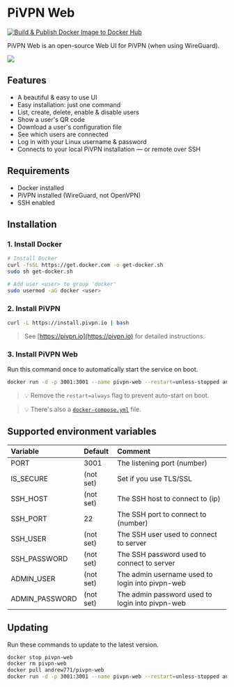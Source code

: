 # PiVPN Web

[![Build & Publish Docker Image to Docker Hub](https://github.com/AZhur771/pivpn-web/actions/workflows/deploy.yml/badge.svg)](https://github.com/AZhur771/pivpn-web/actions/workflows/deploy.yml)

PiVPN Web is an open-source Web UI for PiVPN (when using WireGuard).

![](https://i.imgur.com/eUTtYWx.png)

## Features

* A beautiful & easy to use UI
* Easy installation: just one command
* List, create, delete, enable & disable users
* Show a user's QR code
* Download a user's configuration file
* See which users are connected
* Log in with your Linux username & password
* Connects to your local PiVPN installation — or remote over SSH

## Requirements

* Docker installed
* PiVPN installed (WireGuard, not OpenVPN)
* SSH enabled

## Installation

### 1. Install Docker

```bash
# Install Docker
curl -fsSL https://get.docker.com -o get-docker.sh
sudo sh get-docker.sh

# Add user <user> to group 'docker'
sudo usermod -aG docker <user>
```

### 2. Install PiVPN

```bash
curl -L https://install.pivpn.io | bash
```

> See [https://pivpn.io](https://pivpn.io) for detailed instructions.

### 3. Install PiVPN Web

Run this command once to automatically start the service on boot.

```bash
docker run -d -p 3001:3001 --name pivpn-web --restart=unless-stopped andrew771/pivpn-web
```

> 💡 Remove the `restart=always` flag to prevent auto-start on boot.

> 💡 There's also a [`docker-compose.yml`](https://github.com/AZhur771/pivpn-web/blob/master/docker-compose.yml) file.

## Supported environment variables
| Variable       | Default       | Comment                                                          |
|:---------------|:--------------|:-----------------------------------------------------------------|
| PORT           | 3001          | The listening port (number)                                      |
| IS_SECURE      | (not set)     | Set if you use TLS/SSL                                           |
| SSH_HOST       | (not set)     | The SSH host to connect to (ip)                                  |
| SSH_PORT       | 22            | The SSH port to connect to (number)                              |
| SSH_USER       | (not set)     | The SSH user used to connect to server                           |
| SSH_PASSWORD   | (not set)     | The SSH password used to connect to server                       |
| ADMIN_USER     | (not set)     | The admin username used to login into pivpn-web                  |
| ADMIN_PASSWORD | (not set)     | The admin password used to login into pivpn-web                  |

## Updating

Run these commands to update to the latest version.

```bash
docker stop pivpn-web
docker rm pivpn-web
docker pull andrew771/pivpn-web
docker run -d -p 3001:3001 --name pivpn-web --restart=unless-stopped andrew771/pivpn-web
```
